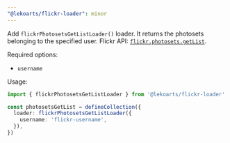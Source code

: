 ```yaml
---
"@lekoarts/flickr-loader": minor
---
```


Add `flickrPhotosetsGetListLoader()` loader. It returns the photosets belonging to the specified user. Flickr API: [`flickr.photosets.getList`](https://www.flickr.com/services/api/flickr.photosets.getList.html).

Required options:

- `username`

Usage:

```ts
import { flickrPhotosetsGetListLoader } from '@lekoarts/flickr-loader'

const photosetsGetList = defineCollection({
  loader: flickrPhotosetsGetListLoader({
    username: 'flickr-username',
  }),
})
```
